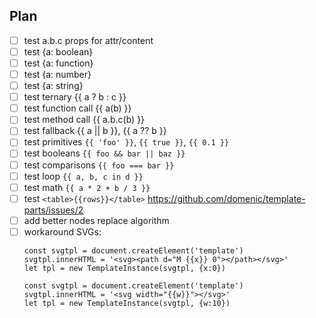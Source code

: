 ## Plan

* [ ] test a.b.c props for attr/content
* [ ] test {a: boolean}
* [ ] test {a: function}
* [ ] test {a: number}
* [ ] test {a: string}
* [ ] test ternary {{ a ? b : c }}
* [ ] test function call {{ a(b) }}
* [ ] test method call {{ a.b.c(b) }}
* [ ] test fallback {{ a || b }}, {{ a ?? b }}
* [ ] test primitives `{{ 'foo' }}`, `{{ true }}`, `{{ 0.1 }}`
* [ ] test booleans `{{ foo && bar || baz }}`
* [ ] test comparisons `{{ foo === bar }}`
* [ ] test loop `{{ a, b, c in d }}`
* [ ] test math `{{ a * 2 + b / 3 }}`
* [ ] test `<table>{{rows}}</table>` https://github.com/domenic/template-parts/issues/2
* [ ] add better nodes replace algorithm
* [ ] workaround SVGs:
  ```
  const svgtpl = document.createElement('template')
  svgtpl.innerHTML = '<svg><path d="M {{x}} 0"></path></svg>'
  let tpl = new TemplateInstance(svgtpl, {x:0})
  ```
  ```
  const svgtpl = document.createElement('template')
  svgtpl.innerHTML = '<svg width="{{w}}"></svg>'
  let tpl = new TemplateInstance(svgtpl, {w:10})
  ```
